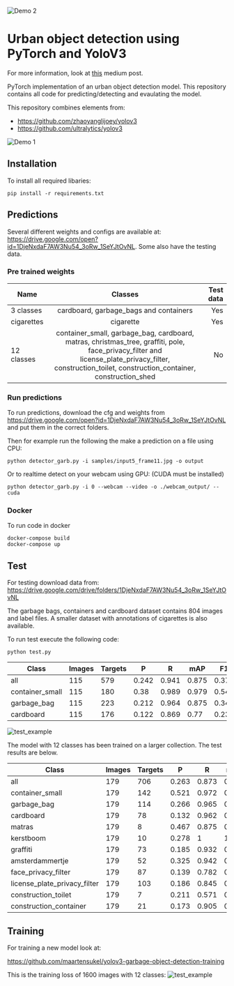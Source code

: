 ![Demo 2](https://github.com/maartensukel/yolov3-pytorch-garbage-detection/raw/master/demo/garb_demo_3.gif)

# Urban object detection using PyTorch and YoloV3

For more information, look at [this](https://medium.com/maarten-sukel/garbage-object-detection-using-pytorch-and-yolov3-d6c4e0424a10) medium post.

PyTorch implementation of an urban object detection model. This repository contains all code for predicting/detecting and evaulating the model.

This repository combines elements from:
* https://github.com/zhaoyanglijoey/yolov3
* https://github.com/ultralytics/yolov3

![Demo 1](https://github.com/maartensukel/yolov3-pytorch-garbage-detection/raw/master/demo/demo_1.png)


## Installation

To install all required libaries:
```
pip install -r requirements.txt
```

## Predictions

Several different weights and configs are available at: https://drive.google.com/open?id=1DjeNxdaF7AW3Nu54_3oRw_1SeYJtOvNL. Some also have the testing data.

### Pre trained weights

| Name | Classes          | Test data  |
| ------------- |:-------------:| -----:|
| 3 classes| cardboard, garbage_bags and containers| Yes |
| cigarettes | cigarette     |  Yes|
| 12 classes| container_small, garbage_bag, cardboard, matras, christmas_tree, graffiti, pole, face_privacy_filter and license_plate_privacy_filter, construction_toilet, construction_container, construction_shed  |   No|


### Run predictions
To run predictions, download the cfg and weights from https://drive.google.com/open?id=1DjeNxdaF7AW3Nu54_3oRw_1SeYJtOvNL and put them in the correct folders. 

Then for example run the following the make a prediction on a file using CPU:

```
python detector_garb.py -i samples/input5_frame11.jpg -o output
```

Or to realtime detect on your webcam using GPU: (CUDA must be installed)
```
python detector_garb.py -i 0 --webcam --video -o ./webcam_output/ --cuda
```

### Docker

To run code in docker
```
docker-compose build
docker-compose up
```

## Test

For testing download data from:
https://drive.google.com/drive/folders/1DjeNxdaF7AW3Nu54_3oRw_1SeYJtOvNL

The garbage bags, containers and cardboard dataset contains 804 images and label files. A smaller dataset with annotations of cigarettes is also available.

To run test execute the following code:

```
python test.py
```

| Class           | Images | Targets | P     | R     | mAP   | F1    |
|-----------------|--------|---------|-------|-------|-------|-------|
| all             | 115    | 579     | 0.242 | 0.941 | 0.875 | 0.376 |
| container_small | 115    | 180     | 0.38  | 0.989 | 0.979 | 0.549 |
| garbage_bag     | 115    | 223     | 0.212 | 0.964 | 0.875 | 0.348 |
| cardboard       | 115    | 176     | 0.122 | 0.869 | 0.77  | 0.231 |



![test_example](https://github.com/maartensukel/yolov3-pytorch-garbage-detection/raw/master/test_batch0.jpg)

The model with 12 classes has been trained on a larger collection. The test results are below.

| Class                        | Images | Targets | P     | R     | mAP   | F1    |
|------------------------------|--------|---------|-------|-------|-------|-------|
| all                          | 179    | 706     | 0.263 | 0.873 | 0.811 | 0.392 |
| container_small              | 179    | 142     | 0.521 | 0.972 | 0.97  | 0.678 |
| garbage_bag                  | 179    | 114     | 0.266 | 0.965 | 0.936 | 0.417 |
| cardboard                    | 179    | 78      | 0.132 | 0.962 | 0.89  | 0.232 |
| matras                       | 179    | 8       | 0.467 | 0.875 | 0.875 | 0.609 |
| kerstboom                    | 179    | 10      | 0.278 | 1     | 1     | 0.435 |
| graffiti                     | 179    | 73      | 0.185 | 0.932 | 0.885 | 0.308 |
| amsterdammertje              | 179    | 52      | 0.325 | 0.942 | 0.911 | 0.483 |
| face_privacy_filter          | 179    | 87      | 0.139 | 0.782 | 0.599 | 0.237 |
| license_plate_privacy_filter | 179    | 103     | 0.186 | 0.845 | 0.713 | 0.304 |
| construction_toilet          | 179    | 7       | 0.211 | 0.571 | 0.524 | 0.308 |
| construction_container       | 179    | 21      | 0.173 | 0.905 | 0.842 | 0.29  |

## Training
For training a new model look at:

https://github.com/maartensukel/yolov3-garbage-object-detection-training

This is the training loss of 1600 images with 12 classes:
![test_example](https://github.com/maartensukel/yolov3-pytorch-garbage-detection/raw/master/loss.png)
